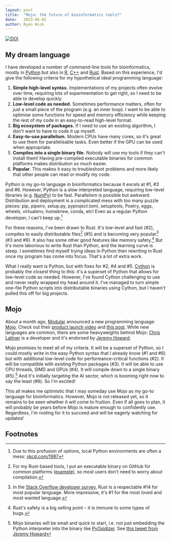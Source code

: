 ```yaml
---
layout: post
title:  "Mojo: the future of bioinformatics tools?"
date:   2023-06-02
author: Ryan Wick
---
```


[![DOI](https://zenodo.org/badge/DOI/10.5281/zenodo.7996752.svg)](https://doi.org/10.5281/zenodo.7996752)



## My dream language

I have developed a number of command-line tools for bioinformatics, mostly in [Python](https://www.python.org) but also in [R](https://www.r-project.org), [C++](https://isocpp.org) and [Rust](https://www.rust-lang.org). Based on this experience, I'd give the following criteria for my hypothetical ideal programming language:
1. __Simple high-level syntax.__ Implementations of my projects often evolve over time, requiring lots of experimentation to get right, so I need to be able to develop quickly.
2. __Low-level code as needed.__ Sometimes performance matters, often for just a small piece of the program (e.g. an inner loop). I want to be able to optimise some functions for speed and memory efficiency while keeping the rest of my code in an easy-to-read high-level format.
3. __Big ecosystem of packages.__ If I need to use an existing algorithm, I don't want to have to code it up myself.
4. __Easy-to-use parallelism.__ Modern CPUs have many cores, so it's great to use them for parallelisable tasks. Even better if the GPU can be used when appropriate.
5. __Compiles into a single binary file.__ Nobody will use my tools if they can't install them! Having pre-compiled executable binaries for common platforms makes distribution so much easier.
6. __Popular__. This makes it easy to troubleshoot problems and more likely that other people can read or modify my code.

Python is my go-to language in bioinformatics because it excels at #1, #3 and #6. However, Python is a slow interpreted language, requiring low-level libraries (e.g. [NumPy](https://numpy.org)) to be fast. Parallelism is possible but awkward. Distribution and deployment is a complicated mess with too many puzzle pieces: pip, pipenv, setup.py, pyproject.toml, setuptools, Poetry, eggs, wheels, virtualenv, homebrew, conda, etc! Even as a regular Python developer, I can't keep up.[^xkcd]

For these reasons, I've been drawn to Rust. It's low-level and fast (#2), compiles to easily distributable files[^binary] (#5) and is becoming very popular[^stackoverflow] (#3 and #6). It also has some other good features like memory safety.[^safety] But it's more laborious to write Rust than Python, and the learning curve is steep. I sometimes find myself trying ideas in Python then rewriting in Rust once my program has come into focus. That's a lot of extra work.

What I really want is Python, but with fixes for #2, #4 and #5. [Cython](https://cython.org) is probably the closest thing to this: it's a superset of Python that allows for low-level code as needed. However, I've found Cython challenging to use and never really wrapped my head around it. I've managed to turn simple one-file Python scripts into distributable binaries using Cython, but I haven't pulled this off for big projects.



## Mojo

About a month ago, [Modular](https://www.modular.com) announced a new programming language: [Mojo](https://www.modular.com/mojo). Check out their [product launch video](https://www.youtube.com/watch?v=-3Kf2ZZU-dg&t=1543s) and [this post](https://www.fast.ai/posts/2023-05-03-mojo-launch.html). While new languages are common, there are some heavyweights behind Mojo: [Chris Lattner](https://www.nondot.org/sabre) is a developer and it's endorsed by [Jeremy Howard](https://www.fast.ai/about.html#jeremy-howard).

Mojo promises to meet all of my criteria. It will be a superset of Python, so I could mostly write in the easy Python syntax that I already know (#1 and #6) but with additional low-level code for performance-critical functions (#2). It will be compatible with existing Python packages (#3). It will be able to use CPU threads, SIMD and GPUs (#4). It will compile down to a single binary (#5).[^mojobinary] And it's initially targeting the AI sector, which is booming right now to say the least (#6). So I'm excited!

This all makes me optimistic that I may someday use Mojo as my go-to language for bioinformatics. However, Mojo is not released yet, so it remains to be seen whether it will come to fruition. Even if all goes to plan, it will probably be years before Mojo is mature enough to confidently use. Regardless, I'm rooting for it to succeed and will be eagerly watching for updates!



## Footnotes

[^batteries]: Python is often described as a [batteries included](https://peps.python.org/pep-0206) language.

[^xkcd]: Due to this profusion of options, local Python environments are often a mess: [xkcd.com/1987](https://xkcd.com/1987)

[^binary]: For my Rust-based tools, I put an executable binary on GitHub for common platforms ([example](https://github.com/rrwick/Core-SNP-filter/releases)), so most users don't need to worry about compilation.

[^stackoverflow]: In the [Stack Overflow developer survey](https://survey.stackoverflow.co/2022), Rust is a respectable #14 for most popular language. More impressive, it's #1 for the most loved and most wanted language.

[^safety]: Rust's safety is a big selling point – it is immune to some types of bugs.

[^mojobinary]: Mojo binaries will be small and quick to start, i.e. not just embedding the Python interpreter into the binary like [PyOxidizer](https://pyoxidizer.readthedocs.io). See [this tweet from Jeremy Howard](https://twitter.com/jeremyphoward/status/1653924500789166080)
